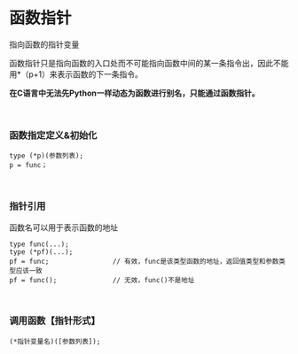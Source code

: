 # 函数指针

指向函数的指针变量

函数指针只是指向函数的入口处而不可能指向函数中间的某一条指令出，因此不能用*（p+1）来表示函数的下一条指令。

**在C语言中无法先Python一样动态为函数进行别名，只能通过函数指针。**

<br>

### 函数指定定义&初始化
```
type (*p)(参数列表);           
p = func；
```

<br>

### 指针引用
函数名可以用于表示函数的地址
```
type func(...);
type (*pf)(...);
pf = func;                // 有效，func是该类型函数的地址，返回值类型和参数类型应该一致
pf = func();              // 无效，func()不是地址
```

<br>

### 调用函数【指针形式】
```
(*指针变量名)([参数列表]);
```
